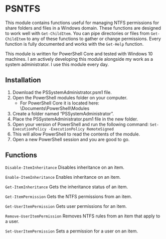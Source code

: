 # PSNTFS
This module contains functions useful for managing NTFS permissions for share folders and files in a Windows domain. These functions are designed to work well with `Get-ChildItem`. You can pipe directories or files from `Get-ChildItem` to any of these functions to gather or change permissions. Every function is fully documented and works with the `Get-Help` function. 

This module is written for PowerShell Core and tested with Windows 10 machines. I am actively developing this module alongside my work as a system administrator. I use this module every day.

## Installation
1. Download the PSSystemAdministrator.psm1 file.
2. Open the PowerShell modules folder on your computer.
   - For PowerShell Core it is located here: \Documents\PowerShell\Modules
3. Create a folder named “PSSystemAdministrator”.
4. Place the PSSystemAdministrator.psm1 file in the new folder.
5. Open your version of PowerShell and run the following command: 
`Set-ExecutionPolicy -ExecutionPolicy RemoteSigned`
6. This will allow PowerShell to read the contents of the module.
7. Open a new PowerShell session and you are good to go.

## Functions
`Disable-ItemInheritance` Disables inheritance on an item.

`Enable-ItemInheritance` Enables inheritance on an item.

`Get-ItemInheritance` Gets the inheritance status of an item.

`Get-ItemPermission` Gets the NTFS permissions from an item.

`Get-UserItemPermission` Gets user permissions for an item.

`Remove-UserItemPermission` Removes NTFS rules from an item that apply to a user.

`Set-UserItemPermission` Sets a permission for a user on an item.